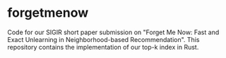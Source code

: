 # forgetmenow

Code for our SIGIR short paper submission on "Forget Me Now: Fast and Exact Unlearning in Neighborhood-based Recommendation". This repository contains the implementation of our top-k index in Rust.
